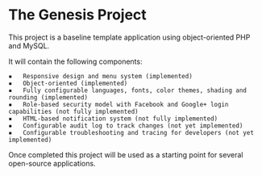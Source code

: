 # The Genesis Project

This project is a baseline template application using object-oriented PHP and MySQL.

It will contain the following components:

	▪	Responsive design and menu system (implemented)
	▪	Object-oriented (implemented)
	▪	Fully configurable languages, fonts, color themes, shading and rounding (implemented)
	▪	Role-based security model with Facebook and Google+ login capabilities (not fully implemented)
	▪	HTML-based notification system (not fully implemented)
	▪	Configurable audit log to track changes (not yet implemented)
	▪	Configurable troubleshooting and tracing for developers (not yet implemented)

Once completed this project will be used as a starting point for several open-source applications.
